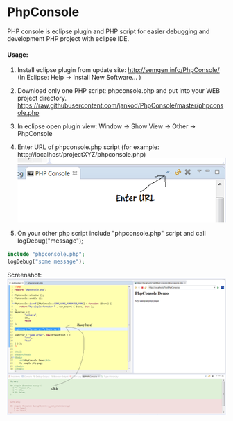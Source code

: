 # PhpConsole
PHP console is eclipse plugin and PHP script for easier debugging and development PHP project with eclipse IDE.


#### Usage:
1. Install eclipse plugin from update site:
	http://semgen.info/PhpConsole/
	(In Eclipse: Help -> Install New Software... )

2. Download only one PHP script: phpconsole.php and put into your WEB project directory.
https://raw.githubusercontent.com/jankod/PhpConsole/master/phpconsole.php
3. In eclipse open plugin view: Window -> Show View -> Other -> PhpConsole
4. Enter URL of phpconsole.php script (for example: http://localhost/projectXYZ/phpconsole.php)
!["Sc1"](https://raw.githubusercontent.com/jankod/PhpConsole/master/sc2.PNG "Screenshot 1")

5. On your other php script include "phpconsole.php" script and call logDebug("message");
```php
include "phpconsole.php";
logDebug("some message");
```

Screenshot:
![Sc2](https://raw.githubusercontent.com/jankod/PhpConsole/master/sc1-text.PNG "Screenshot 2")

